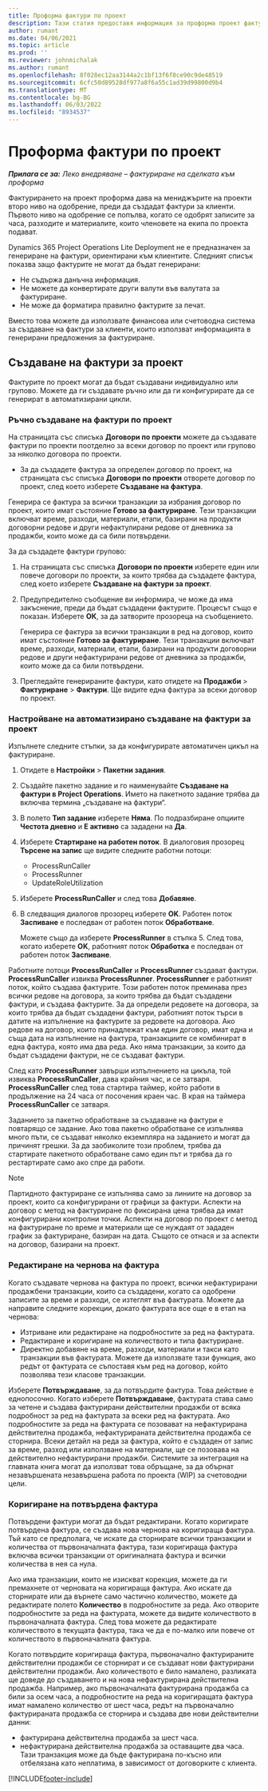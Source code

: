 ```yaml
---
title: Проформа фактури по проект
description: Тази статия предоставя информация за проформа проект фактури в Project Operations.
author: rumant
ms.date: 04/06/2021
ms.topic: article
ms.prod: ''
ms.reviewer: johnmichalak
ms.author: rumant
ms.openlocfilehash: 8f028ec12aa3144a2c1bf13f6f8ce90c9de48519
ms.sourcegitcommit: 6cfc50d89528df977a8f6a55c1ad39d99800d9b4
ms.translationtype: MT
ms.contentlocale: bg-BG
ms.lasthandoff: 06/03/2022
ms.locfileid: "8934537"
---
```

# <a name="proforma-project-invoices"></a>Проформа фактури по проект

_**Прилага се за:** Леко внедряване – фактуриране на сделката към проформа_

Фактурирането на проект проформа дава на мениджърите на проекти второ ниво на одобрение, преди да създадат фактури за клиенти. Първото ниво на одобрение се попълва, когато се одобрят записите за часа, разходите и материалите, които членовете на екипа по проекта подават.

Dynamics 365 Project Operations Lite Deployment не е предназначен за генериране на фактури, ориентирани към клиентите. Следният списък показва защо фактурите не могат да бъдат генерирани:

- Не съдържа данъчна информация.
- Не можете да конвертирате други валути във валутата за фактуриране.
- Не може да форматира правилно фактурите за печат.

Вместо това можете да използвате финансова или счетоводна система за създаване на фактури за клиенти, които използват информацията в генерирани предложения за фактуриране.

## <a name="creating-project-invoices"></a>Създаване на фактури за проект

Фактурите по проект могат да бъдат създавани индивидуално или групово. Можете да ги създавате ръчно или да ги конфигурирате да се генерират в автоматизирани цикли.

### <a name="manually-create-project-invoices"></a>Ръчно създаване на фактури по проект 

На страницата със списъка **Договори по проекти** можете да създавате фактури по проекти поотделно за всеки договор по проект или групово за няколко договора по проекти.

   - За да създадете фактура за определен договор по проект, на страницата със списъка **Договори по проекти** отворете договор по проект, след което изберете **Създаване на фактура**.

   Генерира се фактура за всички транзакции за избрания договор по проект, които имат състояние **Готово за фактуриране**. Тези транзакции включват време, разходи, материали, етапи, базирани на продукти договорни редове и други нефактулирани редове от дневника за продажби, които може да са били потвърдени.

За да създадете фактури групово:

1. На страницата със списъка **Договори по проекти** изберете един или повече договори по проекти, за които трябва да създадете фактура, след което изберете **Създаване на фактури за проект**.
2. Предупредително съобщение ви информира, че може да има закъснение, преди да бъдат създадени фактурите. Процесът също е показан. Изберете **ОК**, за да затворите прозореца на съобщението.

   Генерира се фактура за всички транзакции в ред на договор, които имат състояние **Готово за фактуриране**. Тези транзакции включват време, разходи, материали, етапи, базирани на продукти договорни редове и други нефактурирани редове от дневника за продажби, които може да са били потвърдени.

3. Прегледайте генерираните фактури, като отидете на **Продажби** \> **Фактуриране** \> **Фактури**. Ще видите една фактура за всеки договор по проект.

### <a name="set-up-automated-creation-of-project-invoices"></a>Настройване на автоматизирано създаване на фактури за проект 

Изпълнете следните стъпки, за да конфигурирате автоматичен цикъл на фактуриране.

1. Отидете в **Настройки** \> **Пакетни задания**.
2. Създайте пакетно задание и го наименувайте **Създаване на фактури в Project Operations**. Името на пакетното задание трябва да включва термина „създаване на фактури“.
3. В полето **Тип задание** изберете **Няма**. По подразбиране опциите **Честота дневно** и **Е активно** са зададени на **Да**.
4. Изберете **Стартиране на работен поток**. В диалоговия прозорец **Търсене на запис** ще видите следните работни потоци:

    - ProcessRunCaller
    - ProcessRunner
    - UpdateRoleUtilization

5. Изберете **ProcessRunCaller** и след това **Добавяне**.
6. В следващия диалогов прозорец изберете **OK**. Работен поток **Заспиване** е последван от работен поток **Обработване**.

    Можете също да изберете **ProcessRunner** в стъпка 5. След това, когато изберете **OK**, работният поток **Обработка** е последван от работен поток **Заспиване**.

Работните потоци **ProcessRunCaller** и **ProcessRunner** създават фактури. **ProcessRunCaller** извиква **ProcessRunner**. **ProcessRunner** е работният поток, който създава фактурите. Този работен поток преминава през всички редове на договора, за които трябва да бъдат създадени фактури, и създава фактурите. За да определи редовете на договора, за които трябва да бъдат създадени фактури, работният поток търси в датите на изпълнение на фактурите за редовете на договора. Ако редове на договор, които принадлежат към един договор, имат една и съща дата на изпълнение на фактура, транзакциите се комбинират в една фактура, която има два реда. Ако няма транзакции, за които да бъдат създадени фактури, не се създават фактури.

След като **ProcessRunner** завърши изпълнението на цикъла, той извиква **ProcessRunCaller**, дава крайния час, и се затваря. **ProcessRunCaller** след това стартира таймер, който работи в продължение на 24 часа от посочения краен час. В края на таймера **ProcessRunCaller** се затваря.

Заданието за пакетно обработване за създаване на фактури е повтарящо се задание. Ако това пакетно обработване се изпълнява много пъти, се създават няколко екземпляра на заданието и могат да причинят грешки. За да заобиколите този проблем, трябва да стартирате пакетното обработване само един път и трябва да го рестартирате само ако спре да работи.

> [!NOTE]
> Партидното фактуриране се изпълнява само за линиите на договор за проект, които са конфигурирани от графици за фактури. Аспекти на договор с метод на фактуриране по фиксирана цена трябва да имат конфигурирани контролни точки. Аспекти на договор по проект с метод на фактуриране по време и материали ще се нуждаят от зададен график за фактуриране, базиран на дата. Същото се отнася и за аспекти на договор, базирани на проект.      
 
### <a name="edit-a-draft-invoice"></a>Редактиране на чернова на фактура

Когато създавате чернова на фактура по проект, всички нефактурирани продажбени транзакции, които са създадени, когато са одобрени записите за време и разходи, се изтеглят във фактурата. Можете да направите следните корекции, докато фактурата все още е в етап на чернова:

- Изтриване или редактиране на подробностите за ред на фактурата.
- Редактиране и коригиране на количеството и типа фактуриране.
- Директно добавяне на време, разходи, материали и такси като транзакции във фактурата. Можете да използвате тази функция, ако редът от фактурата се съпоставя към ред на договор, който позволява тези класове транзакции.

Изберете **Потвърждаване**, за да потвърдите фактура. Това действие е еднопосочно. Когато изберете **Потвърждаване**, фактурата става само за четене и създава фактурирани действителни продажби от всяка подробност за ред на фактурата за всеки ред на фактурата. Ако подробностите за реда на фактурата се позовават на нефактурирана действителна продажба, нефактурираната действителна продажба се сторнира. Всеки детайл на реда за фактура, който е създаден от запис за време, разход или използване на материали, ще се позовава на действително нефактурирани продажби. Системите за интеграция на главната книга могат да използват това обръщане, за да обърнат незавършената незавършена работа по проекта (WIP) за счетоводни цели.

### <a name="correct-a-confirmed-invoice"></a>Коригиране на потвърдена фактура

Потвърдени фактури могат да бъдат редактирани. Когато коригирате потвърдена фактура, се създава нова чернова на коригираща фактура. Тъй като се предполага, че искате да сторнирате всички транзакции и количества от първоначалната фактура, тази коригираща фактура включва всички транзакции от оригиналната фактура и всички количества в нея са нула.

Ако има транзакции, които не изискват корекция, можете да ги премахнете от черновата на коригираща фактура. Ако искате да сторнирате или да върнете само частично количество, можете да редактирате полето **Количество** в подробностите за реда. Ако отворите подробностите за реда на фактурата, можете да видите количеството в първоначалната фактура. След това можете да редактирате количеството в текущата фактура, така че да е по-малко или повече от количеството в първоначалната фактура.

Когато потвърдите коригираща фактура, първоначално фактурираните действителни продажби се сторнират и се създават нови фактурирани действителни продажби. Ако количеството е било намалено, разликата ще доведе до създаването и на нова нефактурирана действителна продажба. Например, ако първоначалната фактурирана продажба са били за осем часа, а подробностите на реда на коригиращата фактура имат намалено количество от шест часа, редът на първоначално фактурираната продажба се сторнира и създава две нови действителни данни:

- фактурирана действителна продажба за шест часа.
- нефактурирана действителна продажба за оставащите два часа. Тази транзакция може да бъде фактурирана по-късно или отбелязана като неплатима, в зависимост от договорките с клиента.



[!INCLUDE[footer-include](../../includes/footer-banner.md)]
